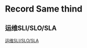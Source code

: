 # Record Same thind
## 运维SLI/SLO/SLA
<div><a href='http://www.cnblogs.com/itcomputer/p/7138655.html'>运维SLI/SLO/SLA</a><div>